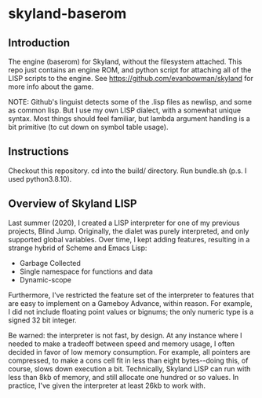 # skyland-baserom

## Introduction

The engine (baserom) for Skyland, without the filesystem attached. This repo just contains an engine ROM, and python script for attaching all of the LISP scripts to the engine. See https://github.com/evanbowman/skyland for more info about the game.

NOTE: Github's linguist detects some of the .lisp files as newlisp, and some as common lisp. But I use my own LISP dialect, with a somewhat unique syntax. Most things should feel familiar, but lambda argument handling is a bit primitive (to cut down on symbol table usage).

## Instructions

Checkout this repository. cd into the build/ directory. Run bundle.sh (p.s. I used python3.8.10). 

## Overview of Skyland LISP

Last summer (2020), I created a LISP interpreter for one of my previous projects, Blind Jump. Originally, the dialet was purely interpreted, and only supported global variables. Over time, I kept adding features, resulting in a strange hybrid of Scheme and Emacs Lisp:

* Garbage Collected
* Single namespace for functions and data
* Dynamic-scope

Furthermore, I've restricted the feature set of the interpreter to features that are easy to implement on a Gameboy Advance, within reason. For example, I did not include floating point values or bignums; the only numeric type is a signed 32 bit integer.

Be warned: the interpreter is not fast, by design. At any instance where I needed to make a tradeoff between speed and memory usage, I often decided in favor of low memory consumption. For example, all pointers are compressed, to make a cons cell fit in less than eight bytes--doing this, of course, slows down execution a bit. Technically, Skyland LISP can run with less than 8kb of memory, and still allocate one hundred or so values. In practice, I've given the interpreter at least 26kb to work with.
